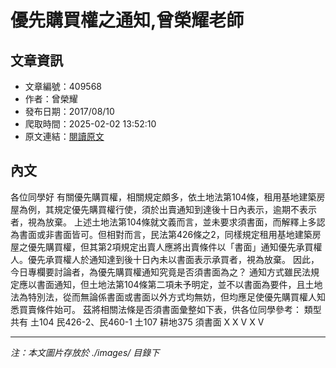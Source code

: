 # 優先購買權之通知,曾榮耀老師

## 文章資訊
- 文章編號：409568
- 作者：曾榮耀
- 發布日期：2017/08/10
- 爬取時間：2025-02-02 13:52:10
- 原文連結：[閱讀原文](https://real-estate.get.com.tw/Columns/detail.aspx?no=409568)

## 內文
各位同學好
有關優先購買權，相關規定頗多，依土地法第104條，租用基地建築房屋為例，其規定優先購買權行使，須於出賣通知到達後十日內表示，逾期不表示者，視為放棄。
上述土地法第104條就文義而言，並未要求須書面，而解釋上多認為書面或非書面皆可。但相對而言，民法第426條之2，同樣規定租用基地建築房屋之優先購買權，但其第2項規定出賣人應將出賣條件以「書面」通知優先承買權人。優先承買權人於通知達到後十日內未以書面表示承買者，視為放棄。
因此，今日專欄要討論者，為優先購買權通知究竟是否須書面為之？
通知方式雖民法規定應以書面通知，但土地法第104條第二項未予明定，並不以書面為要件，且土地法為特別法，從而無論係書面或書面以外方式均無妨，但均應足使優先購買權人知悉買賣條件始可。
茲將相關法條是否須書面彙整如下表，供各位同學參考：
類型
共有
土104
民426-2、民460-1
土107
耕地375
須書面
X
X
V
X
V

---
*注：本文圖片存放於 ./images/ 目錄下*
